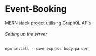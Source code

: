 # Event-Booking
MERN stack project utilising GraphQL APIs

###### Setting up the server
``` npm init 
npm install --save express body-parser
```